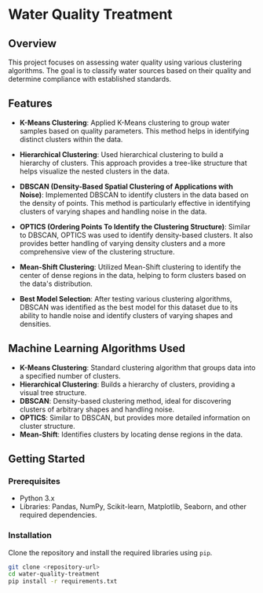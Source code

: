 # Water Quality Treatment

## Overview
This project focuses on assessing water quality using various clustering algorithms. The goal is to classify water sources based on their quality and determine compliance with established standards.

## Features

- **K-Means Clustering**: Applied K-Means clustering to group water samples based on quality parameters. This method helps in identifying distinct clusters within the data.

- **Hierarchical Clustering**: Used hierarchical clustering to build a hierarchy of clusters. This approach provides a tree-like structure that helps visualize the nested clusters in the data.

- **DBSCAN (Density-Based Spatial Clustering of Applications with Noise)**: Implemented DBSCAN to identify clusters in the data based on the density of points. This method is particularly effective in identifying clusters of varying shapes and handling noise in the data.

- **OPTICS (Ordering Points To Identify the Clustering Structure)**: Similar to DBSCAN, OPTICS was used to identify density-based clusters. It also provides better handling of varying density clusters and a more comprehensive view of the clustering structure.

- **Mean-Shift Clustering**: Utilized Mean-Shift clustering to identify the center of dense regions in the data, helping to form clusters based on the data's distribution.

- **Best Model Selection**: After testing various clustering algorithms, DBSCAN was identified as the best model for this dataset due to its ability to handle noise and identify clusters of varying shapes and densities.

## Machine Learning Algorithms Used

- **K-Means Clustering**: Standard clustering algorithm that groups data into a specified number of clusters.
- **Hierarchical Clustering**: Builds a hierarchy of clusters, providing a visual tree structure.
- **DBSCAN**: Density-based clustering method, ideal for discovering clusters of arbitrary shapes and handling noise.
- **OPTICS**: Similar to DBSCAN, but provides more detailed information on cluster structure.
- **Mean-Shift**: Identifies clusters by locating dense regions in the data.

## Getting Started

### Prerequisites
- Python 3.x
- Libraries: Pandas, NumPy, Scikit-learn, Matplotlib, Seaborn, and other required dependencies.

### Installation
Clone the repository and install the required libraries using `pip`.

```bash
git clone <repository-url>
cd water-quality-treatment
pip install -r requirements.txt

